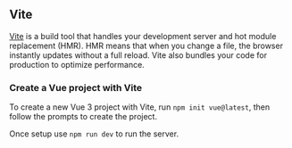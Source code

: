 ## Vite
[Vite](https://vite.dev/) is a build tool that handles your development server and hot module replacement (HMR). HMR means that when you change a file, the browser instantly updates without a full reload. Vite also bundles your code for production to optimize performance.

### Create a Vue project with Vite
To create a new Vue 3 project with Vite, run `npm init vue@latest`, then follow the prompts to create the project.

Once setup use `npm run dev` to run the server.